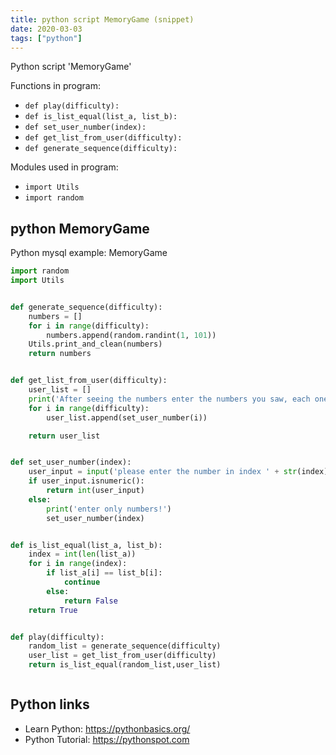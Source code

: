 ```yaml
---
title: python script MemoryGame (snippet)
date: 2020-03-03
tags: ["python"]
---
```

Python script 'MemoryGame'

Functions in program: 
* `def play(difficulty):`
* `def is_list_equal(list_a, list_b):`
* `def set_user_number(index):`
* `def get_list_from_user(difficulty):`
* `def generate_sequence(difficulty):`

Modules used in program: 
* `import Utils`
* `import random`

## python MemoryGame

Python mysql example: MemoryGame

```python
import random
import Utils


def generate_sequence(difficulty):
    numbers = []
    for i in range(difficulty):
        numbers.append(random.randint(1, 101))
    Utils.print_and_clean(numbers)
    return numbers


def get_list_from_user(difficulty):
    user_list = []
    print('After seeing the numbers enter the numbers you saw, each one separated with Enter.')
    for i in range(difficulty):
        user_list.append(set_user_number(i))

    return user_list


def set_user_number(index):
    user_input = input('please enter the number in index ' + str(index) + ': ')
    if user_input.isnumeric():
        return int(user_input)
    else:
        print('enter only numbers!')
        set_user_number(index)


def is_list_equal(list_a, list_b):
    index = int(len(list_a))
    for i in range(index):
        if list_a[i] == list_b[i]:
            continue
        else:
            return False
    return True


def play(difficulty):
    random_list = generate_sequence(difficulty)
    user_list = get_list_from_user(difficulty)
    return is_list_equal(random_list,user_list)



```

## Python links

- Learn Python: https://pythonbasics.org/
- Python Tutorial: https://pythonspot.com
